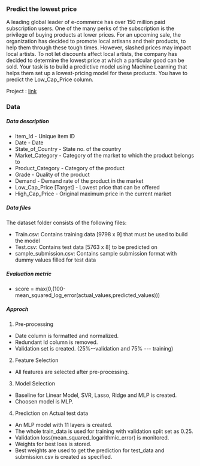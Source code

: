 ### Predict the lowest price

A leading global leader of e-commerce has over 150 million paid subscription users. One of the many perks of the subscription is the privilege of buying products 
at lower prices. For an upcoming sale, the organization has decided to promote local artisans and their products, to help them through these tough times. However, 
slashed prices may impact local artists.
To not let discounts affect local artists, the company has decided to determine the lowest price at which a particular good can be sold. Your task is to build a predictive
model using Machine Learning that helps them set up a lowest-pricing model for these products.
You have to predict the Low_Cap_Price column.

Project : [link](https://www.hackerearth.com/challenges/competitive/hackerearth-machine-learning-challenge-predict-the-lowest-price/)

### Data 
##### Data description

 * Item_Id	- Unique item ID
 * Date -	Date
 * State_of_Country	- State no. of the country
 * Market_Category	- Category of the market to which the product belongs to
 * Product_Category	- Category of the product
 * Grade -	Quality of the product
 * Demand -	Demand rate of the product in the market
 * Low_Cap_Price [Target]	- Lowest price that can be offered 
 * High_Cap_Price	- Original maximum price in the current market

##### Data files
The dataset folder consists of the following files:
 * Train.csv: Contains training data [9798 x 9] that must be used to build the model
 * Test.csv: Contains test data [5763 x 8] to be predicted on
 * sample_submission.csv: Contains sample submission format with dummy values filled for test data 
 
##### Evaluation metric
 * score = max(0,(100-mean_squared_log_error(actual_values,predicted_values))) 
 
##### Approch

1. Pre-processing
 * Date column is formatted and normalized.
 * Redundant Id column is removed.
 * Validation set is created. (25%--validation and 75% --- training)
2. Feature Selection
 * All features are selected after pre-processing.
3. Model Selection
 * Baseline for Linear Model, SVR, Lasso, Ridge and MLP is created.
 * Choosen model is MLP.
4. Prediction on Actual test data 
 * An MLP model with 11 layers is created.
 * The whole train_data is used for training with validation split set as 0.25.
 * Validation loss(mean_squared_logarithmic_error) is monitored. 
 * Weights for best loss is stored.
 * Best weights are used to get the prediction for test_data and submission.csv is created as specified.

